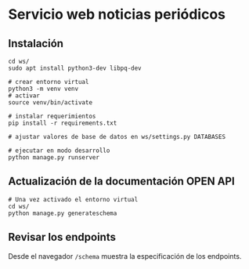 # Servicio web noticias periódicos



## Instalación
```
cd ws/
sudo apt install python3-dev libpq-dev

# crear entorno virtual
python3 -m venv venv
# activar
source venv/bin/activate

# instalar requerimientos
pip install -r requirements.txt

# ajustar valores de base de datos en ws/settings.py DATABASES

# ejecutar en modo desarrollo
python manage.py runserver
```

## Actualización de la documentación OPEN API

```
# Una vez activado el entorno virtual
cd ws/
python manage.py generateschema

```

## Revisar los endpoints

Desde el navegador `/schema` muestra la especificación de los endpoints.
